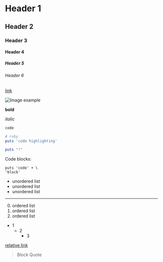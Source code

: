 # Header 1
## Header 2
### Header 3
#### Header 4
##### Header 5
###### Header 6

[link](http://www.example.com)

![Image example](https://a248.e.akamai.net/assets.github.com/images/modules/about_page/octocat.png?1329920549)

**bold**

*italic*

`code`

```ruby
# ruby
puts 'code highlighting'

puts "!"
```

Code blocks:

    puts 'code' + \
    'block'

- unordered list
- unordered list
- unordered list

----

0. ordered list
0. ordered list
0. ordered list

- 1
     - 2
         - 3

[relative link](index.html)

> Block Quote
